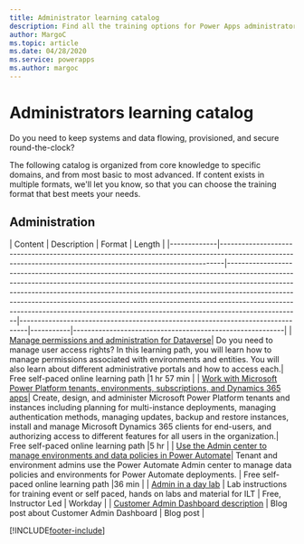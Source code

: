 ```yaml
---
title: Administrator learning catalog
description: Find all the training options for Power Apps administrators
author: MargoC
ms.topic: article
ms.date: 04/28/2020
ms.service: powerapps
ms.author: margoc
---
```


# Administrators learning catalog

Do you need to keep systems and data flowing, provisioned, and secure round-the-clock?

The following catalog is organized from core knowledge to specific domains, and from most basic to most advanced. If content exists in multiple formats, we'll let you know, so that you can choose the training format that best meets your needs.

## Administration
| Content  | Description  | Format   | Length    | 
|-------------|-------------------------------------------------------------------------------------------------------------------------------------------------------------|--------------------------------------------------------------------------------------------------------------------------------------------------------------------------------------------------------------------------------------------------------------------------------------------------------------------------------------------------------------------------------------------------------------------------|--------------------------------------------------------------------------------|-----------|----------------------------------------------------------|
| [Manage permissions and administration for Dataverse](/learn/paths/manage-permissions-administration-common-data-service/)|	Do you need to manage user access rights? In this learning path, you will learn how to manage permissions associated with environments and entities. You will also learn about different administrative portals and how to access each.|	Free self-paced online learning path	|1 hr 57 min |
| [Work with Microsoft Power Platform tenants, environments, subscriptions, and Dynamics 365 apps](/learn/paths/implementing-customer-engagement-apps/)|	Create, design, and administer Microsoft Power Platform tenants and instances including planning for multi-instance deployments, managing authentication methods, managing updates, backup and restore instances, install and manage Microsoft Dynamics 365 clients for end-users, and authorizing access to different features for all users in the organization.|	Free self-paced online learning path	|5 hr |
| [Use the Admin center to manage environments and data policies in Power Automate](/learn/modules/administer-flows/)|	Tenant and environment admins use the Power Automate Admin center to manage data policies and environments for Power Automate deployments. |	Free self-paced online learning path	|36 min |
| [Admin in a day lab](https://github.com/microsoft/powerapps-tools/tree/master/Administration/AdminInADay)                                      | Lab instructions for training event or self paced, hands on labs and material for ILT | Free, Instructor Led | Workday   |
| [Customer Admin Dashboard description](https://powerapps.microsoft.com/blog/custom-admin-dashboard-with-the-powerapps-admin-connectors/) | Blog post about Customer Admin Dashboard   | Blog post   | 


[!INCLUDE[footer-include](../includes/footer-banner.md)]